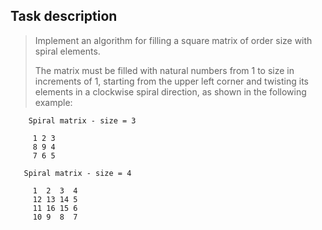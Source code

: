 ## Task description ##

> Implement an algorithm for filling a square matrix of order size with spiral elements.  
> 
> The matrix must be filled with natural numbers from 1 to size in increments of 1, starting from the upper left corner and twisting its elements in a clockwise spiral direction, as shown in the following example:

        Spiral matrix - size = 3

         1 2 3  
         8 9 4  
         7 6 5  

       Spiral matrix - size = 4
   
         1  2  3  4   
         12 13 14 5  
         11 16 15 6  
         10 9  8  7  
